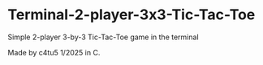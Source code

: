 # Terminal-2-player-3x3-Tic-Tac-Toe
Simple 2-player 3-by-3 Tic-Tac-Toe game in the terminal

Made by c4tu5 1/2025 in C.
